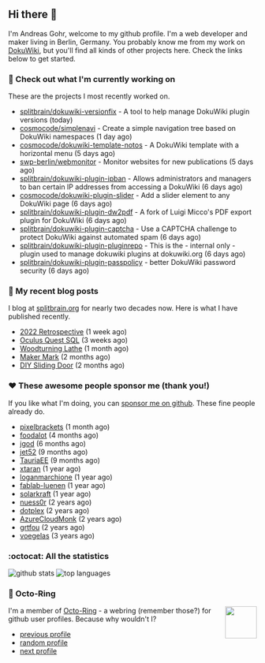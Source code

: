 ## Hi there :wave:

I'm Andreas Gohr, welcome to my github profile. I'm a web developer and maker living in Berlin, Germany. You probably know me from my work on [DokuWiki](https://github.com/splitbrain/dokuwiki), but you'll find all kinds of other projects here. Check the links below to get started.

### :hammer: Check out what I'm currently working on

These are the projects I most recently worked on.


- [splitbrain/dokuwiki-versionfix](https://github.com/splitbrain/dokuwiki-versionfix) - A tool to help manage DokuWiki plugin versions (today)
- [cosmocode/simplenavi](https://github.com/cosmocode/simplenavi) - Create a simple navigation tree based on DokuWiki namespaces (1 day ago)
- [cosmocode/dokuwiki-template-notos](https://github.com/cosmocode/dokuwiki-template-notos) - A DokuWiki template with a horizontal menu (5 days ago)
- [swp-berlin/webmonitor](https://github.com/swp-berlin/webmonitor) - Monitor websites for new publications (5 days ago)
- [splitbrain/dokuwiki-plugin-ipban](https://github.com/splitbrain/dokuwiki-plugin-ipban) - Allows administrators and managers to ban certain IP addresses from accessing a DokuWiki (6 days ago)
- [cosmocode/dokuwiki-plugin-slider](https://github.com/cosmocode/dokuwiki-plugin-slider) - Add a slider element to any DokuWiki page (6 days ago)
- [splitbrain/dokuwiki-plugin-dw2pdf](https://github.com/splitbrain/dokuwiki-plugin-dw2pdf) - A fork of Luigi Micco&#39;s PDF export plugin for DokuWiki (6 days ago)
- [splitbrain/dokuwiki-plugin-captcha](https://github.com/splitbrain/dokuwiki-plugin-captcha) - Use a CAPTCHA challenge to protect DokuWiki against automated spam (6 days ago)
- [splitbrain/dokuwiki-plugin-pluginrepo](https://github.com/splitbrain/dokuwiki-plugin-pluginrepo) - This is the - internal only - plugin used to manage dokuwiki plugins at dokuwiki.org (6 days ago)
- [splitbrain/dokuwiki-plugin-passpolicy](https://github.com/splitbrain/dokuwiki-plugin-passpolicy) - better DokuWiki password security (6 days ago)

### :scroll: My recent blog posts

I blog at [splitbrain.org](https://www.splitbrain.org) for nearly two decades now. Here is what I have published recently.


- [2022 Retrospective](https://www.splitbrain.org/blog/2023-02/03-2022_retrospective) (1 week ago)
- [Oculus Quest SQL](https://www.splitbrain.org/blog/2022-12/20-oculus_quest_sql) (3 weeks ago)
- [Woodturning Lathe](https://www.splitbrain.org/blog/2022-11/23-woodturning_lathe) (1 month ago)
- [Maker Mark](https://www.splitbrain.org/blog/2022-10/26-maker_mark) (2 months ago)
- [DIY Sliding Door](https://www.splitbrain.org/blog/2022-10/15-diy_sliding_door) (2 months ago)

### :hearts:️ These awesome people sponsor me (thank you!)

If you like what I'm doing, you can [sponsor me on github](https://github.com/sponsors/splitbrain). These fine people already do.


- [pixelbrackets](https://github.com/pixelbrackets) (1 month ago)
- [foodalot](https://github.com/foodalot) (4 months ago)
- [jgod](https://github.com/jgod) (6 months ago)
- [jet52](https://github.com/jet52) (9 months ago)
- [TauriaEE](https://github.com/TauriaEE) (9 months ago)
- [xtaran](https://github.com/xtaran) (1 year ago)
- [loganmarchione](https://github.com/loganmarchione) (1 year ago)
- [fablab-luenen](https://github.com/fablab-luenen) (1 year ago)
- [solarkraft](https://github.com/solarkraft) (1 year ago)
- [nuess0r](https://github.com/nuess0r) (2 years ago)
- [dotplex](https://github.com/dotplex) (2 years ago)
- [AzureCloudMonk](https://github.com/AzureCloudMonk) (2 years ago)
- [grtfou](https://github.com/grtfou) (2 years ago)
- [voegelas](https://github.com/voegelas) (3 years ago)

### :octocat: All the statistics

 ![github stats](https://github-readme-stats.vercel.app/api?username=splitbrain&show_icons=true&hide_title=true)
![top languages](https://github-readme-stats.vercel.app/api/top-langs/?username=splitbrain&layout=compact)


### :octopus: Octo-Ring

<img width="64" height="65" src="https://octo-ring.com/static/img/octo.png" align="right" alt="">

I'm a member of [Octo-Ring](https://octo-ring.com/) - a webring (remember those?) for github user profiles. Because why wouldn't I? 

* [previous profile](https://octo-ring.com/p/splitbrain/prev)
* [random profile](https://octo-ring.com/p/splitbrain/random)
* [next profile](https://octo-ring.com/p/splitbrain/next)


